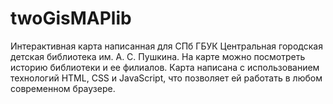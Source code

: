 # twoGisMAPlib
Интерактивная карта написанная для СПб ГБУК Центральная городская детская библиотека им. А. С. Пушкина.
На карте можно посмотреть историю библиотеки и ее филиалов.
Карта написана с использованием технологий HTML, CSS и JavaScript, что позволяет ей работать в любом современном браузере.
